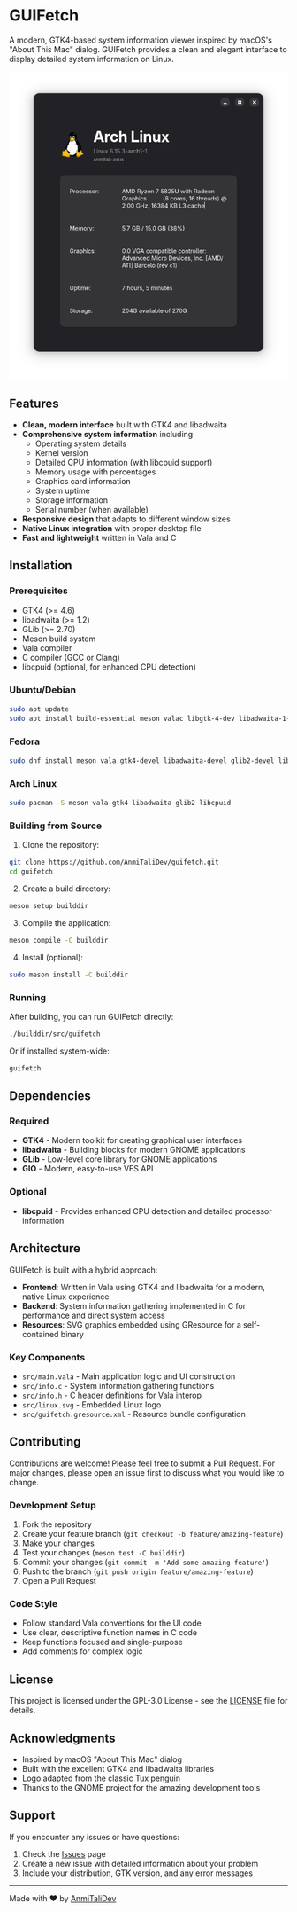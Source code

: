 # GUIFetch

A modern, GTK4-based system information viewer inspired by macOS's "About This Mac" dialog. GUIFetch provides a clean and elegant interface to display detailed system information on Linux.

![GUIFetch Screenshot](screenshot.png)

## Features

- **Clean, modern interface** built with GTK4 and libadwaita
- **Comprehensive system information** including:
  - Operating system details
  - Kernel version
  - Detailed CPU information (with libcpuid support)
  - Memory usage with percentages
  - Graphics card information
  - System uptime
  - Storage information
  - Serial number (when available)
- **Responsive design** that adapts to different window sizes
- **Native Linux integration** with proper desktop file
- **Fast and lightweight** written in Vala and C

## Installation

### Prerequisites

- GTK4 (>= 4.6)
- libadwaita (>= 1.2)
- GLib (>= 2.70)
- Meson build system
- Vala compiler
- C compiler (GCC or Clang)
- libcpuid (optional, for enhanced CPU detection)

### Ubuntu/Debian

```bash
sudo apt update
sudo apt install build-essential meson valac libgtk-4-dev libadwaita-1-dev libglib2.0-dev libgio2.0-dev libcpuid-dev
```

### Fedora

```bash
sudo dnf install meson vala gtk4-devel libadwaita-devel glib2-devel libcpuid-devel
```

### Arch Linux

```bash
sudo pacman -S meson vala gtk4 libadwaita glib2 libcpuid
```

### Building from Source

1. Clone the repository:
```bash
git clone https://github.com/AnmiTaliDev/guifetch.git
cd guifetch
```

2. Create a build directory:
```bash
meson setup builddir
```

3. Compile the application:
```bash
meson compile -C builddir
```

4. Install (optional):
```bash
sudo meson install -C builddir
```

### Running

After building, you can run GUIFetch directly:
```bash
./builddir/src/guifetch
```

Or if installed system-wide:
```bash
guifetch
```

## Dependencies

### Required

- **GTK4** - Modern toolkit for creating graphical user interfaces
- **libadwaita** - Building blocks for modern GNOME applications
- **GLib** - Low-level core library for GNOME applications
- **GIO** - Modern, easy-to-use VFS API

### Optional

- **libcpuid** - Provides enhanced CPU detection and detailed processor information

## Architecture

GUIFetch is built with a hybrid approach:

- **Frontend**: Written in Vala using GTK4 and libadwaita for a modern, native Linux experience
- **Backend**: System information gathering implemented in C for performance and direct system access
- **Resources**: SVG graphics embedded using GResource for a self-contained binary

### Key Components

- `src/main.vala` - Main application logic and UI construction
- `src/info.c` - System information gathering functions
- `src/info.h` - C header definitions for Vala interop
- `src/linux.svg` - Embedded Linux logo
- `src/guifetch.gresource.xml` - Resource bundle configuration

## Contributing

Contributions are welcome! Please feel free to submit a Pull Request. For major changes, please open an issue first to discuss what you would like to change.

### Development Setup

1. Fork the repository
2. Create your feature branch (`git checkout -b feature/amazing-feature`)
3. Make your changes
4. Test your changes (`meson test -C builddir`)
5. Commit your changes (`git commit -m 'Add some amazing feature'`)
6. Push to the branch (`git push origin feature/amazing-feature`)
7. Open a Pull Request

### Code Style

- Follow standard Vala conventions for the UI code
- Use clear, descriptive function names in C code
- Keep functions focused and single-purpose
- Add comments for complex logic

## License

This project is licensed under the GPL-3.0 License - see the [LICENSE](LICENSE) file for details.

## Acknowledgments

- Inspired by macOS "About This Mac" dialog
- Built with the excellent GTK4 and libadwaita libraries
- Logo adapted from the classic Tux penguin
- Thanks to the GNOME project for the amazing development tools

## Support

If you encounter any issues or have questions:

1. Check the [Issues](https://github.com/AnmiTaliDev/guifetch/issues) page
2. Create a new issue with detailed information about your problem
3. Include your distribution, GTK version, and any error messages

---

Made with ❤️ by [AnmiTaliDev](https://github.com/AnmiTaliDev)

